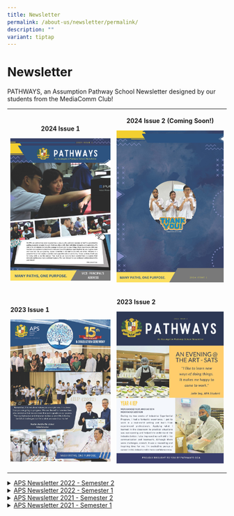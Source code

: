 ```yaml
---
title: Newsletter
permalink: /about-us/newsletter/permalink/
description: ""
variant: tiptap
---
```

<h1>Newsletter</h1>
<p>PATHWAYS, an Assumption Pathway School Newsletter designed by our students
from the MediaComm Club!</p>
<blockquote>
<p></p>
</blockquote>
<table style="minWidth: 50px">
<colgroup>
<col>
<col>
</colgroup>
<tbody>
<tr>
<th rowspan="1" colspan="1">
<p>2024 Issue 1</p><a class="isomer-image-wrapper" href="https://online.fliphtml5.com/qytgd/rzon/"><img style="width: 100%" height="auto" width="100%" alt="" src="/images/2024_Newsletter_by_MediaComm__Version_1__Page_1.jpg"></a>
</th>
<th rowspan="1" colspan="1">
<p>2024 Issue 2 (Coming Soon!)</p>
<div class="isomer-image-wrapper">
<img style="width: 100%;" height="auto" width="100%" alt="" src="/images/2024_Newsletter_by_MediaComm__Version_1__Page_9.jpg">
</div>
<p></p>
</th>
</tr>
<tr>
<td rowspan="1" colspan="1">
<p><strong>2023 Issue 1</strong>
</p><a class="isomer-image-wrapper" href="https://online.fliphtml5.com/qytgd/gpmu/"><img style="width: 100%" height="auto" width="100%" alt="" src="/images/2023_aps_newsletter_issue_1_Page_1.jpg"></a>
</td>
<td rowspan="1" colspan="1">
<p><strong>2023 Issue 2</strong>
</p><a class="isomer-image-wrapper" href="https://online.fliphtml5.com/qytgd/qxhn/"><img style="width: 100%;" height="auto" width="100%" alt="" src="/images/newsletter_2023_issue_2_Page_01.jpg"></a>
<p></p>
</td>
</tr>
</tbody>
</table>
<p></p>
<p></p>
<div data-type="detailGroup" class="isomer-accordion isomer-accordion-white">
<details class="isomer-details">
<summary><a href="https://www.youtube.com/embed/XEmA-Ws6gQo" rel="noopener nofollow" target="_blank">APS Newsletter 2022 - Semester 2</a>
</summary>
<div data-type="detailsContent" class="isomer-details-content">
<p></p>
</div>
</details>
<details class="isomer-details">
<summary><a href="/files/Newsletter/aps%20newsletter%202022%20issue%201.pdf" rel="noopener noreferrer nofollow" target="_blank"><u>APS Newsletter 2022 - Semester 1</u></a>
</summary>
<div data-type="detailsContent" class="isomer-details-content">
<p></p>
</div>
</details>
<details class="isomer-details">
<summary><a href="/files/Newsletter/aps%20newsletter%202021%20issue%202.pdf" rel="noopener noreferrer nofollow" target="_blank"><u>APS Newsletter 2021 - Semester 2</u></a>
</summary>
<div data-type="detailsContent" class="isomer-details-content">
<p></p>
</div>
</details>
<details class="isomer-details">
<summary><a href="/files/Newsletter/aps%20newsletter%202021%20issue%201.pdf" rel="noopener noreferrer nofollow" target="_blank"><u>APS Newsletter 2021 - Semester 1</u></a>
</summary>
<div data-type="detailsContent" class="isomer-details-content">
<p></p>
</div>
</details>
</div>
<h5></h5>
<p></p>